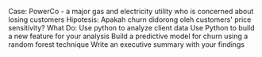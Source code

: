 Case:
PowerCo - a major gas and electricity utility who is concerned about losing customers
Hipotesis:
Apakah churn didorong oleh customers' price sensitivity?
What Do:
Use python to analyze client data
Use Python to build a new feature for your analysis
Build a predictive model for churn using a random forest technique
Write an executive summary with your findings
